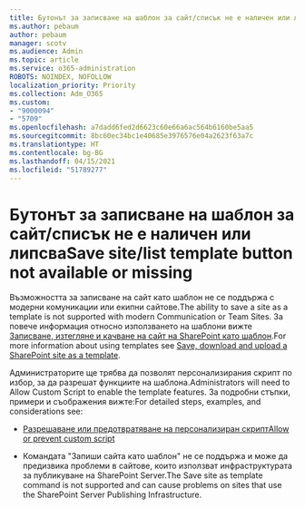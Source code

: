 ```yaml
---
title: Бутонът за записване на шаблон за сайт/списък не е наличен или липсва
ms.author: pebaum
author: pebaum
manager: scotv
ms.audience: Admin
ms.topic: article
ms.service: o365-administration
ROBOTS: NOINDEX, NOFOLLOW
localization_priority: Priority
ms.collection: Adm_O365
ms.custom:
- "9000094"
- "5709"
ms.openlocfilehash: a7dadd6fed2d6623c60e66a6ac564b6160be5aa5
ms.sourcegitcommit: 8bc60ec34bc1e40685e3976576e04a2623f63a7c
ms.translationtype: HT
ms.contentlocale: bg-BG
ms.lasthandoff: 04/15/2021
ms.locfileid: "51789277"
---
```

# <a name="save-sitelist-template-button-not-available-or-missing"></a><span data-ttu-id="eac18-102">Бутонът за записване на шаблон за сайт/списък не е наличен или липсва</span><span class="sxs-lookup"><span data-stu-id="eac18-102">Save site/list template button not available or missing</span></span>

<span data-ttu-id="eac18-103">Възможността за записване на сайт като шаблон не се поддържа с модерни комуникации или екипни сайтове.</span><span class="sxs-lookup"><span data-stu-id="eac18-103">The ability to save a site as a template is not supported with modern Communication or Team Sites.</span></span> <span data-ttu-id="eac18-104">За повече информация относно използването на шаблони вижте [Записване, изтегляне и качване на сайт на SharePoint като шаблон](https://docs.microsoft.com/sharepoint/dev/general-development/save-download-and-upload-a-sharepoint-site-as-a-template).</span><span class="sxs-lookup"><span data-stu-id="eac18-104">For more information about using templates see [Save, download and upload a SharePoint site as a template](https://docs.microsoft.com/sharepoint/dev/general-development/save-download-and-upload-a-sharepoint-site-as-a-template).</span></span>

<span data-ttu-id="eac18-105">Администраторите ще трябва да позволят персонализирания скрипт по избор, за да разрешат функциите на шаблона.</span><span class="sxs-lookup"><span data-stu-id="eac18-105">Administrators will need to Allow Custom Script to enable the template features.</span></span> <span data-ttu-id="eac18-106">За подробни стъпки, примери и съображения вижте:</span><span class="sxs-lookup"><span data-stu-id="eac18-106">For detailed steps, examples, and considerations see:</span></span>

- [<span data-ttu-id="eac18-107">Разрешаване или предотвратяване на персонализиран скрипт</span><span class="sxs-lookup"><span data-stu-id="eac18-107">Allow or prevent custom script</span></span>](https://docs.microsoft.com/sharepoint/allow-or-prevent-custom-script)

- <span data-ttu-id="eac18-108">Командата "Запиши сайта като шаблон" не се поддържа и може да предизвика проблеми в сайтове, които използват инфраструктурата за публикуване на SharePoint Server.</span><span class="sxs-lookup"><span data-stu-id="eac18-108">The Save site as template command is not supported and can cause problems on sites that use the SharePoint Server Publishing Infrastructure.</span></span>


